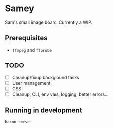 # Samey

Sam's small image board. Currently a WIP.

## Prerequisites

- `ffmpeg` and `ffprobe`

## TODO

- [ ] Cleanup/fixup background tasks
- [ ] User management
- [ ] CSS
- [ ] Cleanup, CLI, env vars, logging, better errors...

## Running in development

```bash
bacon serve
```
